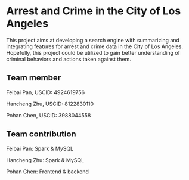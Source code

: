 # Arrest and Crime in the City of Los Angeles

This project aims at developing a search engine with summarizing and integrating features for arrest and crime data in the City of Los Angeles. Hopefully, this project could be utilized to gain better understanding of criminal behaviors and actions taken against them.

## Team member 

Feibai Pan, USCID: 4924619756

Hancheng Zhu, USCID: 8122830110

Pohan Chen, USCID: 3988044558 

## Team contribution

Feibai Pan: Spark & MySQL

Hancheng Zhu: Spark & MySQL

Pohan Chen: Frontend & backend
